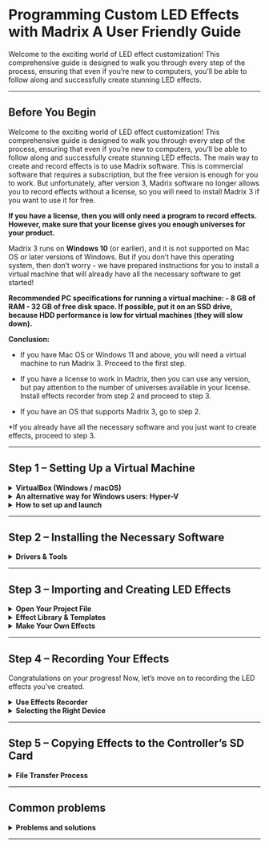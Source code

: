 # Programming Custom LED Effects with Madrix A User Friendly Guide
Welcome to the exciting world of LED effect customization! This comprehensive guide is designed to walk you through every step of the process, ensuring that even if you’re new to computers, you’ll be able to follow along and successfully create stunning LED effects.

---

## Before You Begin

Welcome to the exciting world of LED effect customization! This comprehensive guide is designed to walk you through every step of the process, ensuring that even if you’re new to computers, you’ll be able to follow along and successfully create stunning LED effects.
The main way to create and record effects is to use Madrix software. This is commercial software that requires a subscription, but the free version is enough for you to work. But unfortunately, after version 3, Madrix software no longer allows you to record effects without a license, so you will need to install Madrix 3 if you want to use it for free.


**If you have a license, then you will only need a program to record effects. However, make sure that your license gives you enough universes for your product.**

Madrix 3 runs on **Windows 10** (or earlier), and it is not supported on Mac OS or later versions of Windows. But if you don’t have this operating system, then don’t worry - we have prepared instructions for you to install a virtual machine that will already have all the necessary software to get started!

**Recommended PC specifications for running a virtual machine: - 8 GB of RAM - 32 GB of free disk space. If possible, put it on an SSD drive, because HDD performance is low for virtual machines (they will slow down).**

**Conclusion:**

* If you have Mac OS or Windows 11 and above, you will need a virtual machine to run Madrix 3. Proceed to the first step.

* If you have a license to work in Madrix, then you can use any version, but pay attention to the number of universes available in your license. Install effects recorder from step 2 and proceed to step 3.

* If you have an OS that supports Madrix 3, go to step 2.

*If you already have all the necessary software and you just want to create effects, proceed to step 3.

---

##  Step 1 – Setting Up a Virtual Machine 

<details>
<summary><strong>VirtualBox (Windows / macOS)</strong></summary>

**We have a prepared Windows 10 image for you and we recommend using it. If desired, you can build the virtual machine image that you want to use yourself, but do this only if you already know how to work with virtual machines.**

If you are a Windows user, then we have 2 options for you to install a virtual machine: 1) Using a third-party VirtualBox 2) Using the built-in Hyper-V
The difference is that Hyper-V is a virtualization system built into Windows, which works better than VirtualBox in this case. Therefore, we recommend this method, but it may seem more complicated to you. However, if you encounter any problems with it, then you can always return to the VirtualBox option.
If you are a **macOS** user, then only the method using VirtualBox is suitable for you.

**Important: the virtual machine may lag a lot when it is first started. In this case, after logging into the user’s account, let Windows work for a while so that it makes all the necessary changes. This can take from 20-30 minutes to 1-2 hours, depending on the performance of your system. Most often, slowdowns are caused by installing the system on the HDD. If possible, install the virtual machines on an SSD drive.**

**1. Installing VirtualBox**

Download [VirtualBox](https://www.virtualbox.org/wiki/Downloads) from the official website and install it on your PC. 

![unnamed](images/1.png)

**2. Creating a virtual machine**

> The user’s password is “etereshop”

Steps:
1. Download the Windows.ova file (this is an archived virtual machine image)
2. Launch VirtualBox, click Import
3. Select the downloaded file Windows.ova
4. Select the appropriate settings and wait for the import to complete
   
We also have a video tutorial on installing and configuring this virtual machine.
[![Watch the tutorial on YouTube](https://img.youtube.com/vi/iJGeNG-NsPo/hqdefault.jpg)](https://youtu.be/iJGeNG-NsPo)

</details>

<details>
<summary><strong> An alternative way for Windows users: Hyper-V</strong></summary>

** Enabling the Hyper-V component**
   
Hyper-V is a built-in component of Windows, i.e. you do not need to install any software to run a virtual machine, but you may need the Internet so that Windows can get the necessary files. To enable this component, you need to do the following: 
1. Search for Turn Windows features on or off
2. Check the Hyper-V component
3. Click OK, wait for the changes to be made and restart the computer

![unnamed](images/2.png)

If you **do not see the Hyper-V** component in the list (most likely you are a Windows Home distribution user), then you can install it using a special file: hyperv.bat To do this, follow these steps: 1. Download the file 2. Run it as an administrator: select the file, right-click, select run as an administrator. 3. Wait for the installation to finish. 4. At the end, you will be prompted to restart your computer, you can type “y” or “n” **without quotes** and press enter. However, a reboot is necessary in any case to make changes.

After this step, the **Hyper-V** Manager application will appear on your system - with it you will be able to manage your virtual machines.

**Creating a virtual machine**

1. Download the [Madrix.vmcz](https://drive.google.com/file/d/1Oc9T0QdLcCz-ylFizRLqyfM9VQiR-m5G/view?pli=1) file (this is an archived virtual machine image)
2. Double-click on the downloaded file
3. Click “Import Virtual Machine”
4. Wait for the import to finish (It may take some time.)
5. You can run your virtual machine

![unnamed](images/3.png)

</details>

<details>
<summary><strong>How to set up and launch</strong></summary>

**How to set up**

First, you can change the installation paths of virtual machines if you have several disks and you do not want to install a virtual machine on the system disk (this is the default path). To do this, do the following:

1. Open Hyper-V Manager
2. Right-click on the name of your computer:

![unnamed](images/4.png)

3. Select a location for storing virtual machine disks (you don’t need to change the other paths)

![unnamed](images/5.png)

> Warning! Check the presence of this check mark in the Hyper-V Manager settings 

![unnamed](images/6.png)

After importing the virtual machine, it will appear in the central window of the **Hyper-V** Manager program. To open this list, left-click on the name of your computer in the list on the left. The settings of the virtual machine are opened by right-clicking on it and clicking on the Settings item.

![unnamed](images/7.png)

> You can change the settings of a virtual machine only when it is turned off

On the **Memory ta**b, you can configure the amount of RAM available for the virtual machine:

![unnamed](images/8.png)

On the **Processor tab**, you can configure the number of available processor cores for a virtual machine

![unnamed](images/9.png)

Check that the **Enable checkpoints** checkbox is disabled:

![unnamed](images/10.png)

**How to launch**

Virtual machines start working in the background at startup. You can connect and disconnect to them, they will still continue to work. You can see the status of the virtual machine at the bottom of the application when you click on it:

![unnamed](images/11.png)

After the launch:

![unnamed](images/12.png)

Therefore, you can start a virtual machine by clicking on it and selecting **Start**. Then you can right-click and select **Connect** - you will connect to the VM. If you close the window, you can connect to the machine again by clicking **Connect**. To stop a virtual machine, you can click Shutdown in the Start menu of the virtual Windows or by clicking on the virtual machine and selecting **Stop**.

When connecting to a VM, you will see the enhanced mode settings window. With this mode, the virtual machine can interact with your PC. Click **Show Options**:

![unnamed](images/13.png)

Select the **Local Resources tab**, expand the **Drives list**, and select which of your disks you want to connect to the VM. You can also select a USB flash drive if it is currently connected to a PC. Or you can choose the Drives that i plug in later option. The selected disks will appear in the explorer in the virtual machine. This way you can download the recorded effects directly to your computer/USB.

![unnamed](images/14.png)

![unnamed](images/15.png)

> Before clicking the Connect button, you can return to the Display tab and select Save my settings for future connections to this virtual machine

![unnamed](images/16.png)

Now you can click the **Connect** button and start working in your virtual machine!

**Possible problems**
 1. If you have a small amount of RAM (8 GB or less), reduce the value of RAM available to the virtual machine (set 3072 or 2048). Just keep in mind that this will lead to a decrease in the performance of the virtual machine.
 2. If you encounter an error at startup about a lack of RAM, close background applications and/or reduce the available amount of RAM for the virtual machine.
 3. Virtual machines are resource-demanding, so it is not recommended to run them together with other “heavy” programs (browsers, various editors, etc.). 

If you have installed our virtual machine, then congratulations - you can already start creating effects! Proceed to the third step
   
</details>

---

##  Step 2 – Installing the Necessary Software 

<details>
<summary><strong>Drivers & Tools</strong></summary>

**If you have installed our virtual machine, then you can skip this section.**
You need to install the following components:
1) Necessary drivers
2) Madrix 3
3) Effects recorder

>Warning! Madrix 3 can only be installed on Windows 10 (or earlier). If you are a user of another OS, read the first section “Before You Begin”.

We also have a [Video Tutorial](https://www.youtube.com/watch?v=dO-x0v_YKjU) on installing the above software.

### Installing drivers

**Microsoft Visual C++ 2013:**

There are two versions of this – x64 and x86. Modern computers are mostly x64 but if you’d like to check this which version you need, follow these steps:
1) Press the “Windows” key (the one with the Windows logo) and the “R” key at the same time. This will open the “Run” dialog.
2) Type in “msinfo32” (without the quotes) and hit Enter.
3) Look for the “System Type” entry. It will tell you whether you have a 32-bit (x86) or 64-bit (x64) operating system.
4) Once you know your system type, click on the appropriate link to download Microsoft Visual C++ 2013.

![unnamed](images/17.png)

**WinPcap:**

Click [the link](https://drive.google.com/file/d/1WowHznKa8C4XwzJzDmBd8SqC2-SewEcm/view) to download this driver. It helps with network traffic monitoring, which is essential for our LED effects.

> Warning! You may have another version of this driver on your system - npcap. The recording program is incompatible with it, so you first need to delete it, and only then install WinPcap. You can check the availability of this driver in the list of applications (write Apps in the search).

### Installation of Madrix 3

This is the main software that we will use. Click [the link](https://drive.google.com/file/d/1oNsEQdwLwEwgVo3F3SliWus57USQjZi2/view) to download it. After downloading, follow the installation instructions in this application to set it up on your computer.

### Installing Effects recorder

> Warning! The WinPcap driver is required for this program to work. If you did not install it, then refer to the Installing drivers section of this step.

Finally, you need the [Effects recorder](https://drive.google.com/file/d/1ygfa-5wGs9umWlRsgPtMwBt47tdS5j7A/view). This software helps us capture and record the LED effects we create. After downloading, just unzip this archive and the application will be ready to work. You can place it in any place convenient for you, as well as make a shortcut for quick access (via the right-click context menu).


> The Effects Recorder is compatible exclusively with Madrix version 3.x or any Madrix version equipped with a valid license key. If you do not intend to purchase a license key, decline any upgrade offers to version 5.x when you initially launch the software. In most scenarios, a Trial version of Madrix 3 suffices for Etereshop’s controller, as the controller continuously loops effects. For instance, you can run a 15-second effect for 1-2 hours with this setup. Madrix serves as the platform for creating effects, while the Effects Recorder is employed to capture these effects from Madrix and convert them into .txt format files. These files can then be easily uploaded onto the SD card for your convenience.

</details>

---

##  Step 3 – Importing and Creating LED Effects

<details>
<summary><strong>Open Your Project File</strong></summary>

Great job on completing the previous steps! Now it’s time to roll up our sleeves and start creating those fantastic LED effects.

You should have received an email from us after completing your order. This email typically has a link to a cloud drive with Madrix project file together with backup files for your product. The MSZ file is crucial for customizing your LED effects, so make sure you find it. If you can’t locate it, don’t worry – just contact us at sales@etereshop.com, and we’ll help you out.

Once you have the Madrix project file, simply double-click on it to open it. If that doesn’t work, you can also open Madrix, click on “File” in the top left corner, and then choose “Open Setup.” Alternatively, press “Ctrl” and “O” on your keyboard at the same time.

![unnamed](images/18.png)

</details>

<details>
<summary><strong>Effect Library & Templates</strong></summary>

### Access the Effect Library

Our Effects Library is your creative playground. You’ll find a collection of effect samples that you can use and customize. To make things even easier, we’ve prepared short videos to guide you through the process.

* [Download the Library](https://drive.google.com/open?id=1n6zfrZB7e-kuGIrPIW2Oox5tQg4fkwhc)  
* [Watch tutorial](https://www.youtube.com/watch?v=fwkRx998_QM)  

> Warning! If you want to open a new project after working in the previous one, it is better to completely close Madrix first in order to avoid bugs with the project settings!

Take a moment to watch the videos in the library. These short tutorials will help you navigate through the process of working with the effect samples. Don’t worry – we’re here to make sure you’re comfortable every step of the way.

</details>

<details>
<summary><strong>Make Your Own Effects</strong></summary>

### Start Creating Your Own Effects

If you’re feeling confident, you can dive into creating your very own LED effects! We have a quick guide here to help you get started. This guide is presented in Russian with English subtitles, so you can follow along easily.

[Watch tutorial:](https://www.youtube.com/watch?v=D7ihn3LcXHc)

[![Add Text to Effects](https://img.youtube.com/vi/D7ihn3LcXHc/0.jpg)](https://youtu.be/D7ihn3LcXHc)

### Adding Text to Effects

Want to add text to your LED effects? We’ve got you covered! Check out this guide on how to add text to existing effects. It’s presented in both Russian and English subtitles, ensuring that you won’t miss a beat
 
[Watch tutorial:](https://www.youtube.com/watch?v=D7ihn3LcXHc)  

[![Add](https://img.youtube.com/vi/5-Zhlt9QbKU/0.jpg)](https://youtu.be/5-Zhlt9QbKU)

### 3D Effects for Extra Flair

For a touch of advanced creativity, explore 3D effects using Madrix. Even though the tutorial focuses on a 3D cube, the techniques can be applied to various products. Watch the tutorial here with English subtitles.

[Watch tutorial:](https://www.youtube.com/watch?v=fwkRx998_QM)

[![Add Text to Effects](https://img.youtube.com/vi/fwkRx998_QM/0.jpg)](https://youtu.be/fwkRx998_QM)

</details>

---

##  Step 4 – Recording Your Effects 

Congratulations on your progress! Now, let’s move on to recording the LED effects you’ve created.

<details>
<summary><strong>Use Effects Recorder</strong></summary>

Remember that Effects Recorder we set up earlier? It’s time to put it to work. Follow this recording tutorial to capture your LED effects. This tutorial shows you exactly how to operate the recorder step by step.

[Watch tutorial](https://www.youtube.com/watch?v=ZZECUX7TrQk)

</details>

<details>
<summary><strong>Selecting the Right Device</strong></summary>

In the tutorial, you’ll see how to choose a device from a dropdown list in the recorder. Once you see the parameter “Artnet” starting to increase, that’s the device you want to use for recording.

> If you’re using the trial version of Madrix, remember that you can only record effects up to 1 minute in length due to blackouts. Just stop recording before the screen goes black and restart recording when it gets back on.

![unnamed](images/19.png)

Follow these steps to record your effects: 
1. Open **VS_PcapSniffer** and select a device from the dropdown list.
2. Click the “Start recording” button.
3. If the status displays as Artnet:0, total:0, press “Stop recording,” choose a different device, and try again. Once the Artnet parameter starts increasing, remember that this is the device you should consistently choose for recording. With this setup, you’re all set to commence recording your effects.

</details>

---

##  Step 5 – Copying Effects to the Controller’s SD Card 

<details>
<summary><strong>File Transfer Process</strong></summary>

> Warning! If you are currently using the product, you must first turn it off. After that, disconnect the controller from the power source (batteries). This prevents damage to the memory card. Now you can get the SD card. After you save all the necessary files on it, insert it back and only then turn on the product again.

On the micro-SD card, you’ll find “old” effects. You can remove them by deleting or creating a new folder and moving there. If you plan to use them later, you can even move the files to your computer. The final step is to copy and paste your newly recorded effects to the SD card. Once that’s done, insert the SD card back into the controller.

![unnamed](images/20.png)

>The structure of the files on the sd card:
>1) File config.txt - the configuration file of your product
>2) Effects files. They should have the following name format: S{sequence number}.txt For example: S1.txt , S2.txt , S5.txt , S70.txt The numbering does not have to be sequential. The number can optionally be >followed by a name if the effect is somehow special. For example: S12_logo.txt , S4_text.txt
>3) You can create folders and put other files there - they will not be perceived by the controller

If for some reason you have problems with the SD card, you can format it and copy the files that were sent to you by email with the purchase of the product.

### You’re Ready to Shine!

Congratulations! You’ve successfully customized your LED effects using Madrix. Your hard work and creativity will now light up the world around you. Remember, if you ever encounter any difficulties or have questions along the way, feel free to reach out to us at sales@etereshop.com. We’re here to help and support you in your LED programming journey. Happy programming!

### Final Notes

You’ve completed the journey of installing and customizing LED effects using Madrix, whether on a physical Windows PC or a virtual machine. if you encounter any challenges or have questions. We’re here to make your LED programming experience a success!

</details>

---

##  Common problems 

<details>
<summary><strong>Problems and solutions</strong></summary>

### My recorded effect flickers with random colors and/or freezes

Most likely, you have the wrong version of the WinPcap driver. Go to the “Installing drivers” item in step 2. It describes the solution to this problem.

### My effect partially works, but some of it is still broken

Make sure that you are using the Madrix project specifically for your product. Designs from some products cannot be used to record effects on other products, so do not confuse them.

Also make sure that the product’s SD card contains exactly its file config.txt

If you use the purchased Madrix license, then make sure that the number of universes available in it is sufficient for your product. The number of universes of the product can be viewed on the DMX Devices tab, which can be opened by pressing the F4 button in the Madrix or by clicking on Preferences -> Device Manager.

### I get the “Too long delay” message when recording the effect

You are most likely connected to a wireless network. These networks are not stable and reliable. You can try to make multiple recording attempts or record a shorter effect, but it’s best to connect to the network by wire.

### The value of Artnet is not increased on any of the sources

You may have forgotten to enable ArtNet support in Madrix. To enable it, open the Device Manager window (by pressing F4 or using Preferences -> Device Manager). Go to the Art-Net tab and check the appropriate check mark

![unnamed](images/21.png)

### The configuration of Art-Net in Madrix is incorrect

If you have opened a new madrix project without closing the previous one, then it is highly likely that their configurations will mix due to a madrix bug. Before opening a new project, first completely close the Madrix

### The network config breaks down in Madrix (extra entries appear)

If you want to open a new project after working in the previous one, it is better to completely close Madrix first in order to avoid bugs with the project settings.

### Files on the SD card are duplicated

This problem happens due to incorrect extraction of the sd card. How to do it right: If you are currently using the product, you must first turn it off. After that, disconnect the controller from the power source (batteries). This prevents damage to the memory card. Now you can get the SD card. After you save all the necessary files on it, insert it back and only then turn on the product again.



</details>

---


